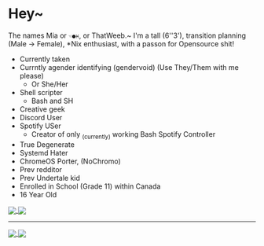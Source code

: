 # Hey~
The names Mia or `☜︎●︎♓︎`, or ThatWeeb.~ I'm a tall (6''3'), transition planning (Male -> Female), \*Nix enthusiast, with a passon for Opensource shit!
 - Currently taken
 - Currntly agender identifying (gendervoid) (Use They/Them with me please)
   - Or She/Her
 - Shell scripter
   - Bash and SH
 - Creative geek
 - Discord User
 - Spotify USer
   - Creator of only <sub>(currently)</sub> working Bash Spotify Controller
 - True Degenerate
 - Systemd Hater
 - ChromeOS Porter, (NoChromo)
 - Prev redditor
 - Prev Undertale kid
 - Enrolled in School (Grade 11) within Canada
 - 16 Year Old

<a href="https://github.com/ThatGeekyWeeb">
<img align="center" src="https://github-readme-stats.vercel.app/api/top-langs/?username=ThatGeekyWeeb&layout=compact&bg_color=100,ffccfd,f593ba&theme=dracula&text_color=69d7a5">
</a>
<a href="https://github.com/ThatGeekyWeeb/">
<img align="center" src="https://github-profile-trophy.vercel.app/?username=thatgeekyweeb&column=8&theme=onedark">
</a>

***

<a href="https://github.com/thatgeekyweeb/spotbash">
<img align="center" src="https://github-readme-stats.vercel.app/api/pin/?username=thatgeekyweeb&repo=spotbash&bg_color=100,ffccfd,f593ba&layout=compact&theme=dracula&text_color=9cfff2">
</a>
<a href="https://github.com/thatgeekyweeb/BlurME">
<img align="center" src="https://github-readme-stats.vercel.app/api/pin/?username=thatgeekyweeb&repo=BlurME&bg_color=100,ffccfd,f593ba&layout=compact&theme=dracula&text_color=9cfff2">
</a>
